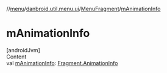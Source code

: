 //[menu](../../index.md)/[danbroid.util.menu.ui](../index.md)/[MenuFragment](index.md)/[mAnimationInfo](m-animation-info.md)



# mAnimationInfo  
[androidJvm]  
Content  
val [mAnimationInfo](m-animation-info.md): [Fragment.AnimationInfo](https://developer.android.com/reference/kotlin/androidx/fragment/app/Fragment.AnimationInfo.html)  



